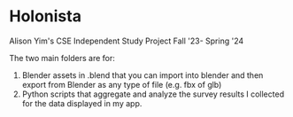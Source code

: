 # Holonista
Alison Yim's CSE Independent Study Project Fall '23- Spring '24

The two main folders are for:
1. Blender assets in .blend that you can import into blender and then export from Blender as any type of file (e.g. fbx of glb)
2. Python scripts that aggregate and analyze the survey results I collected for the data displayed in my app. 

